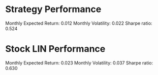 # Strategy Performance
Monthly Expected Return: 0.012
Monthly Volatility: 0.022
Sharpe ratio: 0.524
# Stock LIN Performance
Monthly Expected Return: 0.023
Monthly Volatility: 0.037
Sharpe ratio: 0.630

